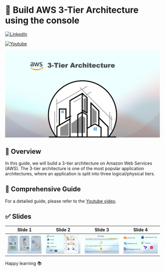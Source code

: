 # 🚀 Build AWS 3-Tier Architecture using the console 
[![LinkedIn](https://img.shields.io/badge/Connect%20with%20me%20on-LinkedIn-blue.svg)](https://www.linkedin.com/in/amine-maalej/)

[![Youtube](https://img.shields.io/badge/YouTube-FF0000?style=for-the-badge&logo=youtube&logoColor=white)](https://www.youtube.com/@CloudTech_with_Amine)


![](slides/slide0.png)


## 🌟 Overview
In this guide,  we will build a 3-tier architecture on Amazon Web Services (AWS). 
The 3-tier architecture is one of the most popular application architectures, where an application is split into three logical/physical tiers.

## 📝 Comprehensive Guide
For a detailed guide, please refer to the [Youtube video]().

## ✅ Slides

Slide 1            | Slide 2         | Slide 3        | Slide 4
:------------------------:|:-----------------------:|:----------------------:|:----------------------:
![](slides/slide1.png)  | ![](slides/slide2.png) | ![](slides/slide3.png) | ![](slides/slide4.png)



Happy learning 📚